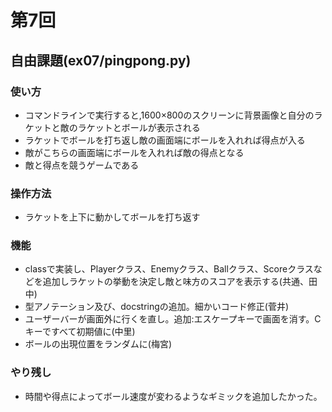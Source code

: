 # 第7回
## 自由課題(ex07/pingpong.py)
### 使い方
* コマンドラインで実行すると,1600×800のスクリーンに背景画像と自分のラケットと敵のラケットとボールが表示される
* ラケットでボールを打ち返し敵の画面端にボールを入れれば得点が入る
* 敵がこちらの画面端にボールを入れれば敵の得点となる
* 敵と得点を競うゲームである

### 操作方法
* ラケットを上下に動かしてボールを打ち返す

### 機能
* classで実装し、Playerクラス、Enemyクラス、Ballクラス、Scoreクラスなどを追加しラケットの挙動を決定し敵と味方のスコアを表示する(共通、田中)
* 型アノテーション及び、docstringの追加。細かいコード修正(菅井)
* ユーザーバーが画面外に行くを直し。追加:エスケープキーで画面を消す。Cキーですべて初期値に(中里)
* ボールの出現位置をランダムに(梅宮)

### やり残し
* 時間や得点によってボール速度が変わるようなギミックを追加したかった。